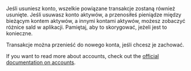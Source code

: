 Jeśli usuniesz konto, wszelkie powiązane transakcje zostaną również usunięte. Jeśli usuwasz konto aktywów, a przenosiłeś pieniądze między bieżącym kontem aktywów, a innymi kontami aktywów, możesz zobaczyć różnice sald w aplikacji. Pamiętaj, aby to skorygować, jeżeli jest to konieczne.

Transakcje można przenieść do nowego konta, jeśli chcesz je zachować.

If you want to read more about accounts, check out the [official documentation on accounts](https://docs.firefly-iii.org/concepts/accounts).